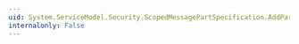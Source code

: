 ```yaml
---
uid: System.ServiceModel.Security.ScopedMessagePartSpecification.AddParts(System.ServiceModel.Security.MessagePartSpecification,System.String)
internalonly: False
---
```

